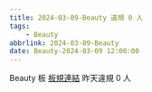 ```yaml
---
title: 2024-03-09-Beauty 違規 0 人
tags:
    - Beauty
abbrlink: 2024-03-09-Beauty
date: Beauty-2024-03-09 12:00:00
---
```

Beauty 板 [板規連結](https://www.ptt.cc/bbs/Beauty/M.1630069980.A.84B.html)
昨天違規 0 人
